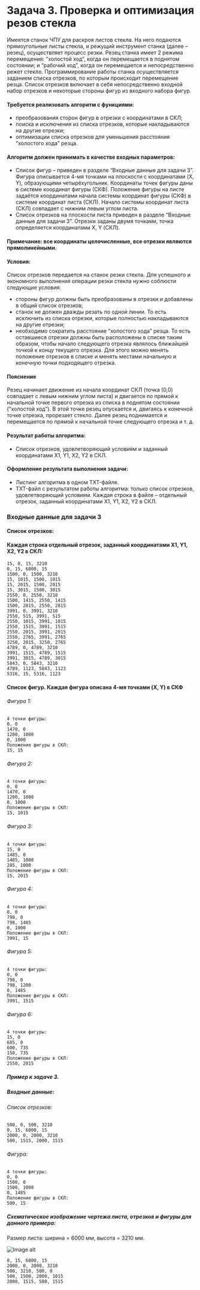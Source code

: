 # Задача 3. Проверка и оптимизация резов стекла
Имеется станок ЧПУ для раскроя листов стекла. На него подаются прямоугольные листы стекла, и режущий инструмент станка (далее – резец), осуществляет процесс резки. Резец станка имеет 2 режима перемещения: “холостой ход”, когда он перемещается в поднятом состоянии; и “рабочий ход”, когда он перемещается и непосредственно режет стекло. Программирование работы станка осуществляется заданием списка отрезков, по которым происходит перемещение резца. Список отрезков включает в себя непосредственно входной набор отрезков и некоторые стороны фигур из входного набора фигур.
#### Требуется реализовать алгоритм с функциями:
- преобразования сторон фигур в отрезки с координатами в СКЛ;
- поиска и исключения из списка отрезков, которые накладываются на другие отрезки;
- оптимизации списка отрезков для уменьшения расстояния “холостого хода” резца.
#### Алгоритм должен принимать в качестве входных параметров:
- Список фигур – приведен в разделе “Входные данные для задачи 3”. Фигура описывается 4-мя точками на плоскости с координатами (X, Y), образующими четырёхугольник. Координаты точек фигуры даны в системе координат фигуры (СКФ). Положение фигуры на листе задаётся координатами начала системы координат фигуры (СКФ) в системе координат листа (СКЛ). Начало системы координат листа (СКЛ) совпадает с нижним левым углом листа.
- Список отрезков на плоскости листа приведен в разделе “Входные данные для задачи 3”. Отрезки заданы двумя точками, точка определяется координатами X, Y (СКЛ).
#### Примечание: все координаты целочисленные, все отрезки являются прямолинейными.
#### Условия:
Список отрезков передается на станок резки стекла. Для успешного и экономного выполнения операции резки стекла нужно соблюсти следующие условия:
- стороны фигур должны быть преобразованы в отрезки и добавлены в общий список отрезков;
- станок не должен дважды резать по одной линии. То есть исключить из списка отрезки, которые полностью накладываются на другие отрезки;
- необходимо сократить расстояние “холостого хода” резца. То есть оставшиеся отрезки должны быть расположены в списке таким образом, чтобы начало следующего отрезка являлось ближайшей точкой к концу текущего отрезка. Для этого можно менять положение отрезков в списке и менять местами начальную и конечную точки подходящего отрезка.
#### Пояснение
Резец начинает движение из начала координат СКЛ (точка (0,0) совпадает с левым нижним углом листа) и двигается по прямой к начальной точке первого отрезка из списка в поднятом состоянии (“холостой ход”). В этой точке резец опускается и, двигаясь к конечной точке отрезка, прорезает стекло. Далее резец поднимается и перемещается по прямой к начальной точке следующего отрезка и т. д.
#### Результат работы алгоритма:
- Список отрезков, удовлетворяющий условиям и заданный координатами X1, Y1, X2, Y2 в СКЛ.
#### Оформление результата выполнения задачи:
- Листинг алгоритма в одном TXT-файле.
- TXT-файл с результатом работы алгоритма: только список отрезков, удовлетворяющий условиям. Каждая строка в файле – отдельный отрезок, заданный координатами X1, Y1, X2, Y2 в СКЛ.
### Входные данные для задачи 3
#### Список отрезков:
#### Каждая строка отдельный отрезок, заданный координатами X1, Y1, X2, Y2 в СКЛ:
```text
15, 0, 15, 3210
0, 15, 6000, 15
1500, 0, 1500, 3210
15, 1015, 1500, 1015
15, 2015, 1500, 2015
15, 3015, 1500, 3015
2550, 0, 2550, 3210
1500, 1415, 2550, 1415
1500, 2815, 2550, 2815
3991, 0, 3991, 3210
2550, 515, 3991, 515
2550, 1015, 3991, 1015
2550, 1515, 3991, 1515
2550, 2015, 3991, 2015
2550, 2765, 3991, 2765
3250, 2015, 3250, 2765
4789, 0, 4789, 3210
3991, 1515, 4789, 1515
3991, 3015, 4789, 3015
5843, 0, 5843, 3210
4789, 1123, 5843, 1123
5316, 15, 5316, 1123
```
#### Список фигур. Каждая фигура описана 4-мя точками (X, Y) в СКФ
###### Фигура 1:
```text
4 точки фигуры:
0, 0
1470, 0
1200, 1000
0, 1000
Положение фигуры в СКЛ:
15, 15
```

###### Фигура 2:
```text
4 точки фигуры:
0, 0
1470, 0
1200, 1000
0, 1000
Положение фигуры в СКЛ:
15, 1015
```

###### Фигура 3:
```text
4 точки фигуры:
15, 0
1485, 0
1485, 1000
285, 1000
Положение фигуры в СКЛ:
15, 2015
```

###### Фигура 4:
```text
4 точки фигуры:
0, 0
798, 0
798, 1485
0, 1000
Положение фигуры в СКЛ:
3991, 15
```

###### Фигура 5:
```text
4 точки фигуры:
0, 0
798, 0
798, 1200
0, 1485
Положение фигуры в СКЛ:
3991, 1515
```

###### Фигура 6:
```text
4 точки фигуры:
15, 0
685, 0
600, 735
150, 735
Положение фигуры в СКЛ:
2550, 2015
```

##### Пример к задаче 3.
##### Входные данные:
###### Список отрезков:
```text
500, 0, 500, 3210
0, 15, 6000, 15
2000, 0, 2000, 3210
500, 1515, 2000, 1515
```

###### Фигура:
```text
4 точки фигуры:
0, 0
1500, 0
1500, 1000
0, 1485
Положение фигуры в СКЛ:
500, 15
```

##### Схематическое изображение чертежа листа, отрезков и фигуры для данного примера:
Размер листа: ширина = 6000 мм, высота = 3210 мм.

  ![Image alt]([https://github.com/jon/coolproject/raw/master/image/image.png](https://github.com/vitmvit/input_task_android_3/blob/main/Screenshot%202024-01-24%20at%2017.34.42.png))

```text
0, 15, 6000, 15
2000, 0, 2000, 3210
500, 3210, 500, 0
500, 1500, 2000, 1015
2000, 1515, 500, 1515
```
